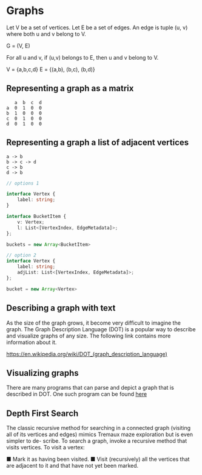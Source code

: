 # Graphs

Let V be a set of vertices.
Let E be a set of edges. An edge is tuple (u, v) where both u and v belong to V.

G = (V, E)

For all u and v, if (u,v) belongs to E, then u and v belong to V.

V = {a,b,c,d}
E = {(a,b), (b,c), (b,d)}

## Representing a graph as a matrix

```
   a  b  c  d
a  0  1  0  0
b  1  0  0  0
c  0  1  0  0
d  0  1  0  0
```

## Representing a graph a list of adjacent vertices

```
a -> b
b -> c -> d
c -> b
d -> b
```

```ts
// options 1

interface Vertex {
    label: string;
}

interface BucketItem {
    v: Vertex;
    l: List<[VertexIndex, EdgeMetadata]>;
};

buckets = new Array<BucketItem>

// option 2
interface Vertex {
    label: string;
    adjList: List<[VertexIndex, EdgeMetadata]>;
};

bucket = new Array<Vertex>
```

## Describing a graph with text

As the size of the graph grows, it become very difficult to imagine the graph. The Graph Description Language (DOT) is a popular way to describe and visualize graphs of any size. The following link contains more information about it.

https://en.wikipedia.org/wiki/DOT_(graph_description_language)

## Visualizing graphs

There are many programs that can parse and depict a graph that is described in DOT. One such program can be found [here](https://dreampuf.github.io/GraphvizOnline/)

## Depth First Search

The classic recursive method for
searching in a connected graph (visiting all
of its vertices and edges) mimics Tremaux
maze exploration but is even simpler to de-
scribe. To search a graph, invoke a recursive
method that visits vertices. To visit a vertex:

■ Mark it as having been visited.
■ Visit (recursively) all the vertices that
are adjacent to it and that have not
yet been marked.
